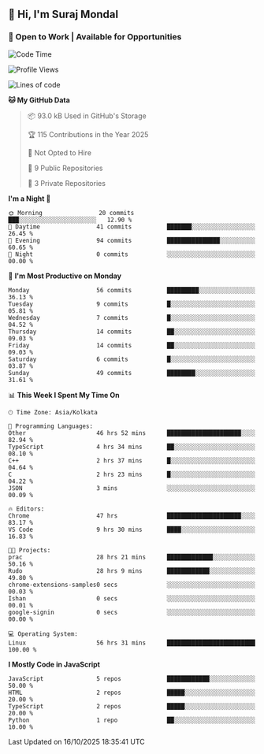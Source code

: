 ## 👋 Hi, I'm Suraj Mondal
### 🚀 Open to Work | Available for Opportunities

<!--START_SECTION:waka-->
![Code Time](http://img.shields.io/badge/Code%20Time-75%20hrs%2017%20mins-blue)

![Profile Views](http://img.shields.io/badge/Profile%20Views-215-blue)

![Lines of code](https://img.shields.io/badge/From%20Hello%20World%20I%27ve%20Written-100.3%20thousand%20lines%20of%20code-blue)

**🐱 My GitHub Data** 

> 📦 93.0 kB Used in GitHub's Storage 
 > 
> 🏆 115 Contributions in the Year 2025
 > 
> 🚫 Not Opted to Hire
 > 
> 📜 9 Public Repositories 
 > 
> 🔑 3 Private Repositories 
 > 
**I'm a Night 🦉** 

```text
🌞 Morning                20 commits          ███░░░░░░░░░░░░░░░░░░░░░░   12.90 % 
🌆 Daytime                41 commits          ███████░░░░░░░░░░░░░░░░░░   26.45 % 
🌃 Evening                94 commits          ███████████████░░░░░░░░░░   60.65 % 
🌙 Night                  0 commits           ░░░░░░░░░░░░░░░░░░░░░░░░░   00.00 % 
```
📅 **I'm Most Productive on Monday** 

```text
Monday                   56 commits          █████████░░░░░░░░░░░░░░░░   36.13 % 
Tuesday                  9 commits           █░░░░░░░░░░░░░░░░░░░░░░░░   05.81 % 
Wednesday                7 commits           █░░░░░░░░░░░░░░░░░░░░░░░░   04.52 % 
Thursday                 14 commits          ██░░░░░░░░░░░░░░░░░░░░░░░   09.03 % 
Friday                   14 commits          ██░░░░░░░░░░░░░░░░░░░░░░░   09.03 % 
Saturday                 6 commits           █░░░░░░░░░░░░░░░░░░░░░░░░   03.87 % 
Sunday                   49 commits          ████████░░░░░░░░░░░░░░░░░   31.61 % 
```


📊 **This Week I Spent My Time On** 

```text
🕑︎ Time Zone: Asia/Kolkata

💬 Programming Languages: 
Other                    46 hrs 52 mins      █████████████████████░░░░   82.94 % 
TypeScript               4 hrs 34 mins       ██░░░░░░░░░░░░░░░░░░░░░░░   08.10 % 
C++                      2 hrs 37 mins       █░░░░░░░░░░░░░░░░░░░░░░░░   04.64 % 
C                        2 hrs 23 mins       █░░░░░░░░░░░░░░░░░░░░░░░░   04.22 % 
JSON                     3 mins              ░░░░░░░░░░░░░░░░░░░░░░░░░   00.09 % 

🔥 Editors: 
Chrome                   47 hrs              █████████████████████░░░░   83.17 % 
VS Code                  9 hrs 30 mins       ████░░░░░░░░░░░░░░░░░░░░░   16.83 % 

🐱‍💻 Projects: 
prac                     28 hrs 21 mins      █████████████░░░░░░░░░░░░   50.16 % 
Rudo                     28 hrs 9 mins       ████████████░░░░░░░░░░░░░   49.80 % 
chrome-extensions-samples0 secs              ░░░░░░░░░░░░░░░░░░░░░░░░░   00.03 % 
Ishan                    0 secs              ░░░░░░░░░░░░░░░░░░░░░░░░░   00.01 % 
google-signin            0 secs              ░░░░░░░░░░░░░░░░░░░░░░░░░   00.00 % 

💻 Operating System: 
Linux                    56 hrs 31 mins      █████████████████████████   100.00 % 
```

**I Mostly Code in JavaScript** 

```text
JavaScript               5 repos             ████████████░░░░░░░░░░░░░   50.00 % 
HTML                     2 repos             █████░░░░░░░░░░░░░░░░░░░░   20.00 % 
TypeScript               2 repos             █████░░░░░░░░░░░░░░░░░░░░   20.00 % 
Python                   1 repo              ██░░░░░░░░░░░░░░░░░░░░░░░   10.00 % 
```




 Last Updated on 16/10/2025 18:35:41 UTC
<!--END_SECTION:waka-->
